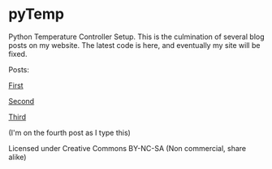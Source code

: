 # pyTemp
Python Temperature Controller Setup.  This is the culmination of several
blog posts on my website.  The latest code is here, and eventually my site
will be fixed.

Posts:

[First]()

[Second]()

[Third]()

(I'm on the fourth post as I type this)

Licensed under Creative Commons BY-NC-SA (Non commercial, share alike)
